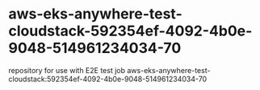 # aws-eks-anywhere-test-cloudstack-592354ef-4092-4b0e-9048-514961234034-70
repository for use with E2E test job aws-eks-anywhere-test-cloudstack:592354ef-4092-4b0e-9048-514961234034-70
